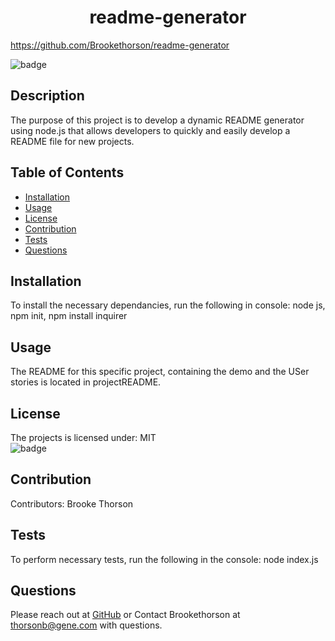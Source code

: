 

<h1 align="center">readme-generator</h1>

https://github.com/Brookethorson/readme-generator

![badge](https://img.shields.io/badge/license-MIT-blue)<br />

## Description
The purpose of this project is to develop a dynamic README generator using node.js that allows developers to quickly and easily develop a README file for new projects.
## Table of Contents 
* [Installation](#installation)
* [Usage](#usage)
* [License](#license)
* [Contribution](#contribution)
* [Tests](#tests)
* [Questions](#questions)

## Installation
To install the necessary dependancies, run the following in console: 
node js, npm init, npm install inquirer

## Usage
The README for this specific project, containing the demo and the USer stories is located in projectREADME.

## License
The projects is licensed under: MIT  
![badge](https://img.shields.io/badge/license-MIT-blue)<br />


## Contribution
​Contributors: Brooke Thorson

## Tests
To perform necessary tests, run the following in the console:
 node index.js

## Questions
Please reach out at [GitHub](https://github.com/Brookethorson) 
or 
Contact Brookethorson at thorsonb@gene.com with questions.
